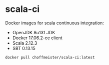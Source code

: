 # scala-ci

Docker images for scala continuous integration:

* OpenJDK 8u131 JDK
* Docker 17.06.2-ce client
* Scala 2.12.3
* SBT 0.13.15

```bash
docker pull choffmeister/scala-ci:latest
```
